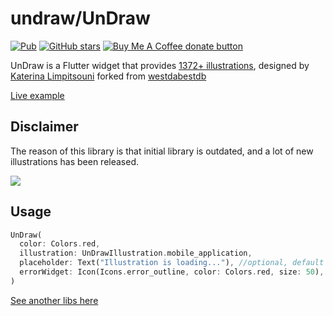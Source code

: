 # undraw/UnDraw

[![Pub](https://img.shields.io/pub/v/ms_undraw.svg)](https://pub.dartlang.org/packages/ms_undraw)
[![GitHub stars](https://img.shields.io/github/stars/Marcus-Software/ms_undraw?style=social)](https://github.com/Marcus-Software/ms_undraw)
<span class="badge-buymeacoffee">
<a href="https://www.buymeacoffee.com/marcusedu" title="Donate to this project using Buy Me A Coffee"><img src="https://img.shields.io/badge/buy%20me%20a%20coffee-donate-yellow.svg" alt="Buy Me A Coffee donate button" /></a>
</span>

UnDraw is a Flutter widget that provides [1372+ illustrations](https://undraw.co/illustrations), designed
by [Katerina Limpitsouni](https://twitter.com/ninalimpi) forked
from [westdabestdb](https://github.com/westdabestdb/undraw)

[Live example](https://ms-undraw.web.app)

## Disclaimer

The reason of this library is that initial library is outdated, and a lot of new illustrations has been released.

![](https://media.giphy.com/media/MBf2NBhUXaEufSZFfa/giphy.gif)

## Usage

``` dart
UnDraw(
  color: Colors.red,
  illustration: UnDrawIllustration.mobile_application,
  placeholder: Text("Illustration is loading..."), //optional, default is the CircularProgressIndicator().
  errorWidget: Icon(Icons.error_outline, color: Colors.red, size: 50), //optional, default is the Text('Could not load illustration!').
)
```

[See another libs here](https://pub.dev/publishers/marcussoftware.info/packages)
